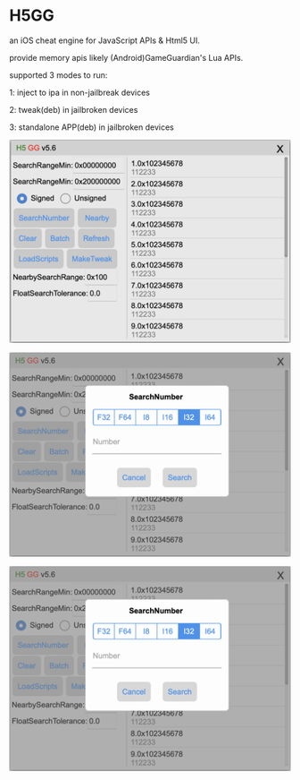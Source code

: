 # H5GG
an iOS cheat engine for JavaScript APIs &amp; Html5 UI.

provide memory apis likely (Android)GameGuardian's Lua APIs.

supported 3 modes to run:

  1: inject to ipa in non-jailbreak devices

  2: tweak(deb) in jailbroken devices

  3: standalone APP(deb) in jailbroken devices
  

![text](/pictures/h5gg1.png)

![text](/pictures/h5gg2.png)

![text](/pictures/h5gg2.png)
